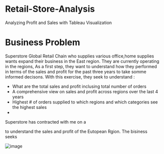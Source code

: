 # Retail-Store-Analysis
Analyzing Profit and Sales  with Tableau Visualization

# Business Problem 

Superstore Global Retail Chain who supplies various office,home supplies wants expand their business in the East region. They are currently operating in the  regions, As a first step, they want to understand how they performed in terms of the sales and profit for the past three years to take somme informed decisons. With this exercise, they seek to understand :

* What are the total sales and profit inclusing total number of orders
* A comprehensive view on sales and profit across regions over the last 4 years
* Highest # of orders supplied to which regions and which categories see the highest sales
* 

Superstore has contracted with me on a 

to understand the sales and profit of the Eutopean Rgion. The bisiness seeks 



![image](https://user-images.githubusercontent.com/49127037/140402497-a3a0db9b-02a5-4822-a12a-4be30c285e80.png)

